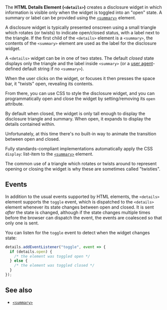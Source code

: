 <!-- <short-description> -->
The **HTML Details Element (`<details>`)** creates a disclosure widget
in which information is visible only when the widget is toggled into an
"open" state. A summary or label can be provided using
the [`<summary>`](/en-US/docs/Web/HTML/Element/summary) element.
<!-- </short-description> -->

<!-- <overview> -->
A disclosure widget is typically presented onscreen using a small
triangle which rotates (or twists) to indicate open/closed status, with
a label next to the triangle. If the first child of the `<details>`
element is a `<summary>`, the contents of the `<summary>` element are
used as the label for the disclosure widget.

A `<details>` widget can be in one of two states. The default *closed*
state displays only the triangle and the label inside `<summary>` (or a
[user agent](/en-US/docs/Glossary/user_agent)-defined
default string if no `<summary>`).

When the user clicks on the
widget, or focuses it then presses the space bar, it "twists" open,
revealing its contents.

From there, you can use CSS to style the disclosure widget, and you can
programmatically open and close the widget by setting/removing its
`open` attribute.

By default when closed, the widget is only tall enough to display the
disclosure triangle and summary. When open, it expands to display the
details contained within.

Unfortunately, at this time there's no built-in way to
animate the transition between open and closed.

Fully standards-compliant implementations automatically apply the CSS
`display`: list-item to the
[`<summary>`](/en-US/docs/Web/HTML/Element/summary)
element.

The common use of a triangle which rotates or twists around to
represent opening or closing the widget is why these are sometimes
called "twisties".
<!-- </overview> -->

<!-- <usage-notes> -->
<!-- </usage-notes> -->

<!-- <accessibility-concerns> -->
<!-- </accessibility-concerns> -->

<!-- <events> -->
Events
------

In addition to the usual events supported by HTML elements, the
`<details>` element supports the `toggle` event, which is dispatched to
the `<details>` element whenever its state changes between open and
closed. It is sent *after* the state is changed, although if the state
changes multiple times before the browser can dispatch the event, the
events are coalesced so that only one is sent.

You can listen for the `toggle` event to detect when the widget changes
state:

```js
details.addEventListener("toggle", event => {
  if (details.open) {
    /* the element was toggled open */
  } else {
    /* the element was toggled closed */
  }
});
```
<!-- </events> -->

<!-- <see-also> -->
See also
--------

-   [`<summary>`](/en-US/docs/Web/HTML/Element/summary)
<!-- </see-also> -->
